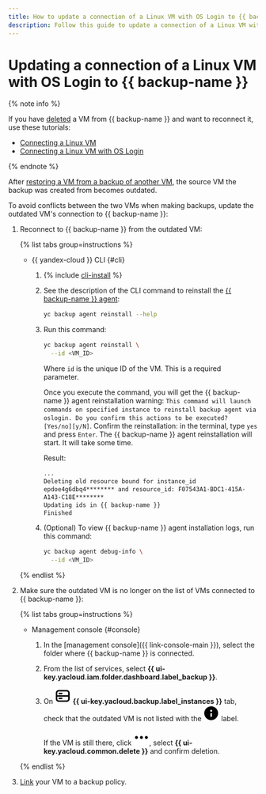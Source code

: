 ```yaml
---
title: How to update a connection of a Linux VM with OS Login to {{ backup-full-name }}
description: Follow this guide to update a connection of a Linux VM with OS Login to {{ backup-full-name }}.
---
```


# Updating a connection of a Linux VM with OS Login to {{ backup-name }}

{% note info %}

If you have [deleted](delete-vm.md) a VM from {{ backup-name }} and want to reconnect it, use these tutorials:

* [Connecting a Linux VM](connect-vm-linux.md)
* [Connecting a Linux VM with OS Login](connect-vm-oslogin-linux.md)

{% endnote %}

After [restoring a VM from a backup of another VM](./backup-vm/non-native-recovery.md), the source VM the backup was created from becomes outdated.

To avoid conflicts between the two VMs when making backups, update the outdated VM's connection to {{ backup-name }}:

1. Reconnect to {{ backup-name }} from the outdated VM:

   {% list tabs group=instructions %}

   - {{ yandex-cloud }} CLI {#cli}

     1. {% include [cli-install](../../_includes/cli-install.md) %}
     1. See the description of the CLI command to reinstall the [{{ backup-name }} agent](../concepts/agent.md):

        ```bash
        yc backup agent reinstall --help
        ```

     1. Run this command:

        ```bash
        yc backup agent reinstall \
          --id <VM_ID>
        ```

        Where `id` is the unique ID of the VM. This is a required parameter.

        Once you execute the command, you will get the {{ backup-name }} agent reinstallation warning: `This command will launch commands on specified instance to reinstall backup agent via oslogin. Do you confirm this actions to be executed? [Yes/no][y/N]`. Confirm the reinstallation: in the terminal, type `yes` and press `Enter`. The {{ backup-name }} agent reinstallation will start. It will take some time.

        Result:

        ```text
        ...
        Deleting old resource bound for instance_id epdoe4g6dbq4******** and resource_id: F07543A1-BDC1-415A-A143-C18E********
        Updating ids in {{ backup-name }}
        Finished
        ```

     1. (Optional) To view {{ backup-name }} agent installation logs, run this command:

        ```bash
        yc backup agent debug-info \
          --id <VM_ID>
        ```

   {% endlist %}

1. Make sure the outdated VM is no longer on the list of VMs connected to {{ backup-name }}:

   {% list tabs group=instructions %}

   - Management console {#console}

     1. In the [management console]({{ link-console-main }}), select the folder where {{ backup-name }} is connected.
     1. From the list of services, select **{{ ui-key.yacloud.iam.folder.dashboard.label_backup }}**.
     1. On ![machines](../../_assets/console-icons/server.svg) **{{ ui-key.yacloud.backup.label_instances }}** tab, check that the outdated VM is not listed with the ![irrelevant](../../_assets/console-icons/circle-info-fill.svg) label.

        If the VM is still there, click ![image](../../_assets/console-icons/ellipsis.svg), select **{{ ui-key.yacloud.common.delete }}** and confirm deletion.

   {% endlist %}

1. [Link](./policy-vm/attach-and-detach-vm.md) your VM to a backup policy.

